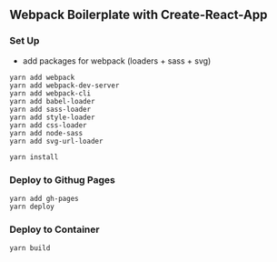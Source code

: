 ## Webpack Boilerplate with Create-React-App

### Set Up

- add packages for webpack (loaders + sass + svg)

```
yarn add webpack
yarn add webpack-dev-server
yarn add webpack-cli
yarn add babel-loader
yarn add sass-loader
yarn add style-loader
yarn add css-loader
yarn add node-sass
yarn add svg-url-loader
```

```
yarn install
```

### Deploy to Githug Pages

```
yarn add gh-pages
yarn deploy
```

### Deploy to Container

```
yarn build
```
